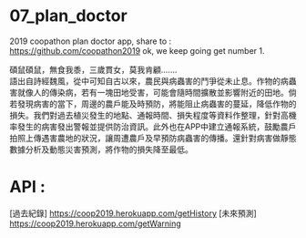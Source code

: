 # 07_plan_doctor
2019 coopathon plan doctor app, share to : https://github.com/coopathon2019
ok, we keep going get number 1.

碩鼠碩鼠，無食我黍，三歲貫女，莫我肯顧.......  
語出自詩經魏風，從中可知自古以來，農民與病蟲害的鬥爭從未止息。作物的病蟲害就像人的傳染病，若有一塊田地受害，可能會隨時間擴散並影響附近的田地。倘若發現病害的當下，周邊的農戶能及時預防，將能阻止病蟲害的蔓延，降低作物的損失。我們對過去植災發生的地點、通報時間、損失程度等資料作整理，針對高機率發生的病害發出警報並提供防治資訊。此外也在APP中建立通報系統，鼓勵農戶拍照上傳遇害農地的狀況，讓周遭農戶及早預防病蟲害的傳播。還針對病害做靜態數據分析及動態災害預測，將作物的損失降至最低。  

# API : 

[過去紀錄] https://coop2019.herokuapp.com/getHistory
[未來預測] https://coop2019.herokuapp.com/getWarning

